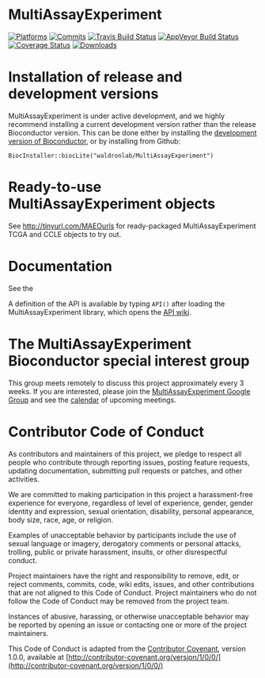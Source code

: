 MultiAssayExperiment
==============

[![Platforms](http://www.bioconductor.org/shields/availability/devel/MultiAssayExperiment.svg)](https://www.bioconductor.org/packages/devel/bioc/html/MultiAssayExperiment.html#archives)
[![Commits](http://www.bioconductor.org/shields/commits/bioc/MultiAssayExperiment.svg)](https://www.bioconductor.org/packages/devel/bioc/html/MultiAssayExperiment.html#svn_source)
[![Travis Build Status](https://api.travis-ci.org/LiNk-NY/MultiAssayExperiment.png?branch=master)](https://travis-ci.org/LiNk-NY/MultiAssayExperiment)
[![AppVeyor Build Status](https://ci.appveyor.com/api/projects/status/github/LiNk-NY/MultiAssayExperiment?branch=master&svg=true)](https://ci.appveyor.com/project/LiNk-NY/MultiAssayExperiment)
[![Coverage Status](https://codecov.io/github/LiNk-NY/MultiAssayExperiment/coverage.svg?branch=master)](https://codecov.io/github/LiNk-NY/MultiAssayExperiment?branch=master)
[![Downloads](http://www.bioconductor.org/shields/downloads/MultiAssayExperiment.svg)](https://bioconductor.org/packages/stats/bioc/MultiAssayExperiment)

# Installation of release and development versions

MultiAssayExperiment is under active development, and we highly recommend installing a current development version rather than the release Bioconductor version. This can be done either by installing the [development version of Bioconductor](https://www.bioconductor.org/developers/how-to/useDevel/), or by installing from Github:

`BiocInstaller::biocLite("waldronlab/MultiAssayExperiment")`

# Ready-to-use MultiAssayExperiment objects

See http://tinyurl.com/MAEOurls for ready-packaged MultiAssayExperiment TCGA and CCLE objects  to try out.

# Documentation

See the 

A definition of the API is available by typing `API()` after loading the MultiAssayExperiment library, which opens the [API wiki](https://github.com/waldronlab/MultiAssayExperiment/wiki/MultiAssayExperiment-API).


# The MultiAssayExperiment Bioconductor special interest group

This group meets remotely to discuss this project approximately every 3 weeks. If you are interested, please join the [MultiAssayExperiment Google
Group](https://groups.google.com/forum/#!forum/biocmultiassay) and see the [calendar](https://www.google.com/calendar/embed?src=9ar0qc8mpkv6b9intgmdcdf0ss%40group.calendar.google.com&ctz=America/New_York) of upcoming meetings.

# Contributor Code of Conduct

As contributors and maintainers of this project, we pledge to respect
all people who contribute through reporting issues, posting feature
requests, updating documentation, submitting pull requests or patches,
and other activities.

We are committed to making participation in this project a
harassment-free experience for everyone, regardless of level of
experience, gender, gender identity and expression, sexual
orientation, disability, personal appearance, body size, race, age, or
religion.

Examples of unacceptable behavior by participants include the use of
sexual language or imagery, derogatory comments or personal attacks,
trolling, public or private harassment, insults, or other
disrespectful conduct.

Project maintainers have the right and responsibility to remove, edit,
or reject comments, commits, code, wiki edits, issues, and other
contributions that are not aligned to this Code of Conduct. Project
maintainers who do not follow the Code of Conduct may be removed from
the project team.

Instances of abusive, harassing, or otherwise unacceptable behavior
may be reported by opening an issue or contacting one or more of the
project maintainers.

This Code of Conduct is adapted from the [Contributor
Covenant](http://contributor-covenant.org), version 1.0.0, available
at
[http://contributor-covenant.org/version/1/0/0/](http://contributor-covenant.org/version/1/0/0/)
